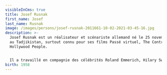 ```yaml
---
visibleInCms: true
title: Josef Rusnak
first_name: Josef
last_name: Rusnak
image: /images/persons/josef-rusnak-2011661-10-02-2021-03-45-16.jpg
description: >-
  Josef Rusnak est un réalisateur et scénariste allemand né le 25 novembre 1958
  au Tadjikistan, surtout connu pour ses films Passé virtuel, The Contractor et
  Hollywood People.


  Il a travaillé en compagnie des célébrités Roland Emmerich, Hilary Swank et Wesley Snipes.
birth: 1958
---
```

